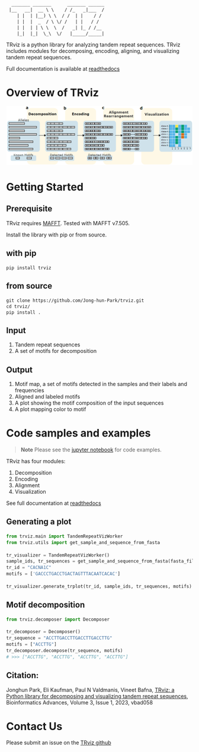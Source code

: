 ```
  _______ _______      _______ ______
 |__   __|  __ \ \    / /_   _|___  /
    | |  | |__) \ \  / /  | |    / / 
    | |  |  _  / \ \/ /   | |   / /  
    | |  | | \ \  \  /   _| |_ / /__ 
    |_|  |_|  \_\  \/   |_____/_____|

```
TRviz is a python library for analyzing tandem repeat sequences. TRviz includes modules for 
decomposing, encoding, aligning, and visualizing tandem repeat sequences.

Full documentation is available at [readthedocs](https://trviz.readthedocs.io/)

# Overview of TRviz
![](https://github.com/Jong-hun-Park/trviz/blob/main/examples/figures/TRviz_main_figure.png?raw=true)

# Getting Started

## Prerequisite
TRviz requires [MAFFT](https://mafft.cbrc.jp/alignment/software/). Tested with MAFFT v7.505.

Install the library with pip or from source.
## with pip
```
pip install trviz
```

## from source
```
git clone https://github.com/Jong-hun-Park/trviz.git
cd trviz/
pip install .
```

## Input
1. Tandem repeat sequences
2. A set of motifs for decomposition

## Output
1. Motif map, a set of motifs detected in the samples and their labels and frequencies
2. Aligned and labeled motifs
3. A plot showing the motif composition of the input sequences
4. A plot mapping color to motif 

# Code samples and examples
> **Note**
> Please see the [jupyter notebook](https://github.com/Jong-hun-Park/trviz/blob/main/examples/sample_code.ipynb) for code examples.


TRviz has four modules:
1. Decomposition
2. Encoding
3. Alignment
4. Visualization

See full documentation at [readthedocs](https://trviz.readthedocs.io/en/latest/)

## Generating a plot

```python
from trviz.main import TandemRepeatVizWorker
from trviz.utils import get_sample_and_sequence_from_fasta

tr_visualizer = TandemRepeatVizWorker()
sample_ids, tr_sequences = get_sample_and_sequence_from_fasta(fasta_file_path)
tr_id = "CACNA1C"
motifs = ['GACCCTGACCTGACTAGTTTACAATCACAC']

tr_visualizer.generate_trplot(tr_id, sample_ids, tr_sequences, motifs)
``` 

## Motif decomposition
```python
from trviz.decomposer import Decomposer

tr_decomposer = Decomposer()
tr_sequence = "ACCTTGACCTTGACCTTGACCTTG"
motifs = ["ACCTTG"]
tr_decomposer.decompose(tr_sequence, motifs)
# >>> ["ACCTTG", "ACCTTG", "ACCTTG", "ACCTTG"]
``` 

## Citation:
Jonghun Park, Eli Kaufman, Paul N Valdmanis, Vineet Bafna, [TRviz: a Python library for decomposing and visualizing tandem repeat sequences](https://doi.org/10.1093/bioadv/vbad058), Bioinformatics Advances, Volume 3, Issue 1, 2023, vbad058 

# Contact Us
Please submit an issue on the [TRviz github](https://github.com/Jong-hun-Park/trviz/issues)
